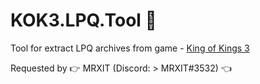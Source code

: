 # KOK3.LPQ.Tool :see_no_evil:
Tool for extract LPQ archives from game - [King of Kings 3](https://mmo13.ru/games/808_king-of-kings-3)

Requested by :point_right: MRXIT (Discord: > MRXIT#3532) :point_left:
